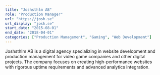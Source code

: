 ```yaml
---
title: "Joshsthlm AB"
role: "Production Manager"
url: "https://josh.se"
url_display: "josh.se"
start_date: "2015-08-01"
end_date: "2018-04-01"
categories: ["Production Management", "Gaming", "Web Development"]
---
```


Joshsthlm AB is a digital agency specializing in website development and production management for video game companies and other digital projects. The company focuses on creating high-performance websites with rigorous uptime requirements and advanced analytics integration.
